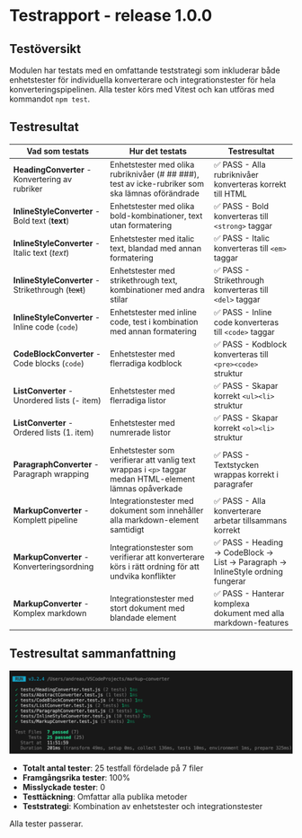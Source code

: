 # Testrapport - release 1.0.0

## Testöversikt

Modulen har testats med en omfattande teststrategi som inkluderar både enhetstester för individuella konverterare och integrationstester för hela konverteringspipelinen. Alla tester körs med Vitest och kan utföras med kommandot `npm test`.

## Testresultat

| Vad som testats | Hur det testats | Testresultat |
|----------------|-----------------|--------------|
| **HeadingConverter** - Konvertering av rubriker | Enhetstester med olika rubriknivåer (# ## ###), test av icke-rubriker som ska lämnas oförändrade | ✅ PASS - Alla rubriknivåer konverteras korrekt till HTML |
| **InlineStyleConverter** - Bold text (**text**) | Enhetstester med olika bold-kombinationer, text utan formatering | ✅ PASS - Bold konverteras till `<strong>` taggar |
| **InlineStyleConverter** - Italic text (*text*) | Enhetstester med italic text, blandad med annan formatering | ✅ PASS - Italic konverteras till `<em>` taggar |
| **InlineStyleConverter** - Strikethrough (~~text~~) | Enhetstester med strikethrough text, kombinationer med andra stilar | ✅ PASS - Strikethrough konverteras till `<del>` taggar |
| **InlineStyleConverter** - Inline code (`code`) | Enhetstester med inline code, test i kombination med annan formatering | ✅ PASS - Inline code konverteras till `<code>` taggar |
| **CodeBlockConverter** - Code blocks (``` code ```) | Enhetstester med flerradiga kodblock | ✅ PASS - Kodblock konverteras till `<pre><code>` struktur |
| **ListConverter** - Unordered lists (- item) | Enhetstester med flerradiga listor | ✅ PASS - Skapar korrekt `<ul><li>` struktur |
| **ListConverter** - Ordered lists (1. item) | Enhetstester med numrerade listor | ✅ PASS - Skapar korrekt `<ol><li>` struktur |
| **ParagraphConverter** - Paragraph wrapping | Enhetstester som verifierar att vanlig text wrappas i `<p>` taggar medan HTML-element lämnas opåverkade | ✅ PASS - Textstycken wrappas korrekt i paragrafer |
| **MarkupConverter** - Komplett pipeline | Integrationstester med dokument som innehåller alla markdown-element samtidigt | ✅ PASS - Alla konverterare arbetar tillsammans korrekt |
| **MarkupConverter** - Konverteringsordning | Integrationstester som verifierar att konverterare körs i rätt ordning för att undvika konflikter | ✅ PASS - Heading → CodeBlock → List → Paragraph → InlineStyle ordning fungerar |
| **MarkupConverter** - Komplex markdown | Integrationstester med stort dokument med blandade element | ✅ PASS - Hanterar komplexa dokument med alla markdown-features |

## Testresultat sammanfattning

![Testresultat](testrapport-image.png)

- **Totalt antal tester**: 25 testfall fördelade på 7 filer
- **Framgångsrika tester**: 100%
- **Misslyckade tester**: 0
- **Testtäckning**: Omfattar alla publika metoder
- **Teststrategi**: Kombination av enhetstester och integrationstester

Alla tester passerar.